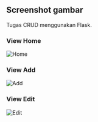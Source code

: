 ## Screenshot gambar
Tugas CRUD menggunakan Flask.
### View Home
![Home](scrennshot/home.png)
### View Add
![Add](scrennshot/tambah.png)
### View Edit
![Edit](scrennshot/edit.png)